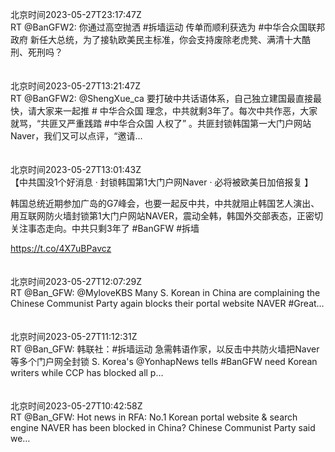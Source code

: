 北京时间2023-05-27T23:17:47Z<br>RT @BanGFW2: 你通过高空抛洒 #拆墙运动 传单而顺利获选为 #中华合众国联邦政府 新任大总统，为了接轨欧美民主标准，你会支持废除老虎凳、满清十大酷刑、死刑吗？<br><br><br>北京时间2023-05-27T13:21:47Z<br>RT @BanGFW2: @ShengXue_ca 要打破中共话语体系，自己独立建国最直接最快，请大家来一起推 # 中华合众国 理念，中共就剩3年了。每次中共作恶，大家就骂，“共匪又严重践踏 #中华合众国 人权了” 。共匪封锁韩国第一大门户网站Naver，我们又可以点评，“邀请…<br><br><br>北京时间2023-05-27T13:01:43Z<br>【中共国没1个好消息 · 封锁韩国第1大门户网Naver · 必将被欧美日加倍报复 】

韩国总统近期参加广岛的G7峰会，也要一起反中共，中共就阻止韩国艺人演出、用互联网防火墙封锁第1大门户网站NAVER，震动全韩，韩国外交部表态，正密切关注事态走向。中共只剩3年了
#BanGFW #拆墙

https://t.co/4X7uBPavcz<br><br><br>北京时间2023-05-27T12:07:29Z<br>RT @Ban_GFW: @MyloveKBS Many S. Korean in China are complaining the Chinese Communist Party again blocks their portal website NAVER  #Great…<br><br><br>北京时间2023-05-27T11:12:31Z<br>RT @Ban_GFW: 韩联社：#拆墙运动 急需韩语作家，以反击中共防火墙把Naver等多个门户网全封锁
S. Korea's  @YonhapNews tells #BanGFW need Korean writers while CCP has blocked all p…<br><br><br>北京时间2023-05-27T10:42:58Z<br>RT @Ban_GFW: Hot news in RFA: No.1  Korean portal website &amp; search engine NAVER has been blocked in China? Chinese Communist Party said we…<br><br><br>